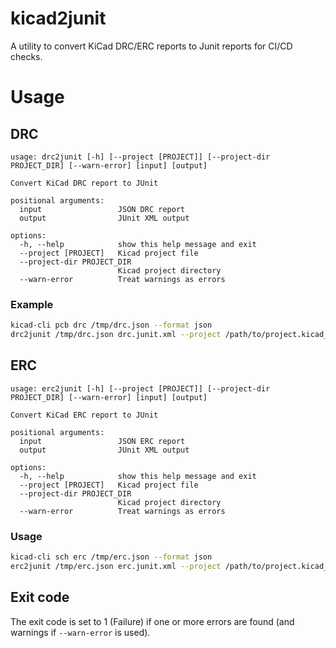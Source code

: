 # kicad2junit

A utility to convert KiCad DRC/ERC reports to Junit reports for CI/CD checks.

# Usage

## DRC
```
usage: drc2junit [-h] [--project [PROJECT]] [--project-dir PROJECT_DIR] [--warn-error] [input] [output]

Convert KiCad DRC report to JUnit

positional arguments:
  input                 JSON DRC report
  output                JUnit XML output

options:
  -h, --help            show this help message and exit
  --project [PROJECT]   Kicad project file
  --project-dir PROJECT_DIR
                        Kicad project directory
  --warn-error          Treat warnings as errors
```

### Example
```sh
kicad-cli pcb drc /tmp/drc.json --format json
drc2junit /tmp/drc.json drc.junit.xml --project /path/to/project.kicad_pro
```

## ERC
```
usage: erc2junit [-h] [--project [PROJECT]] [--project-dir PROJECT_DIR] [--warn-error] [input] [output]

Convert KiCad ERC report to JUnit

positional arguments:
  input                 JSON ERC report
  output                JUnit XML output

options:
  -h, --help            show this help message and exit
  --project [PROJECT]   Kicad project file
  --project-dir PROJECT_DIR
                        Kicad project directory
  --warn-error          Treat warnings as errors
```

### Usage
```sh
kicad-cli sch erc /tmp/erc.json --format json
erc2junit /tmp/erc.json erc.junit.xml --project /path/to/project.kicad_pro
```

## Exit code
The exit code is set to 1 (Failure) if one or more errors are found (and warnings if `--warn-error` is used).

